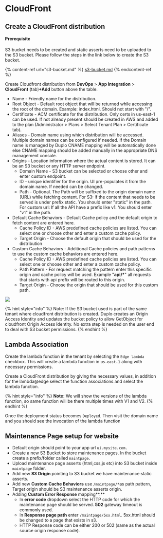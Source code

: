 # CloudFront

## Create a CloudFront distribution

#### Prerequisite

S3 bucket needs to be created and static asserts need to be uploaded to the S3 bucket. Please follow the steps in the link below to create the S3 bucket.

{% content-ref url="s3-bucket.md" %}
[s3-bucket.md](s3-bucket.md)
{% endcontent-ref %}

Create Cloudfront distribution from **DevOps** > **App Integration** > **CloudFront** (tab)**+Add** button above the table.&#x20;

* Name - Friendly name for the distribution.
* Root Object - Default root object that will be returned while accessing the root of the domain. Example: index.html. Should not start with "/".
* Certificate - ACM certificate for the distribution. Only certs in us-east-1 can be used. If not already present should be created in AWS and added to the plan (Administrator > Plans > Select Tenant Plan > Certificate tab).
* Aliases - Domain name using which distribution will be accessed. Multiple domain names can be configured if needed. If the Domain name is managed by Duplo CNAME mapping will be automatically done else CNAME mapping should be added manually in the appropriate DNS management console.
* Origins - Location information where the actual content is stored. It can be an S3 bucket or any HTTP server endpoint.
  * Domain Name - S3 bucket can be selected or choose other and enter custom endpoint.
  * ID - unique identifier for the origin. UI pre-populates it from the domain name. If needed can be changed.
  * Path - Optional. The Path will be suffixed to the origin domain name (URL) while fetching content. For S3: If the content that needs to be served is under prefix static. You should enter "static" in the path. For custom url: If all the API have a prefix like v1. You should enter "v1" in the path.
* Default Cache Behaviors - Default Cache policy and the default origin to fetch content are entered here.
  * Cache Policy ID - AWS predefined cache policies are listed. You can select one or choose other and enter a custom cache policy.&#x20;
  * Target Origin - Choose the default origin that should be used for the distribution
* Custom Cache Behaviors - Additional Cache policies and path patterns to use the custom cache behaviors are entered here.
  * Cache Policy ID - AWS predefined cache policies are listed. You can select one or choose other and enter a custom cache policy.&#x20;
  * Path Pattern - For request matching the pattern enter this specific origin and cache policy will be used. Example "**api/\***" all requests that starts with api prefix will be routed to this origin.
  * Target Origin - Choose the origin that should be used for this custom path.

![](../../.gitbook/assets/cloudfrontdistribution-form.jpg)

{% hint style="info" %}
Note: If the S3 bucket used is part of the same tenant where cloudfront distribution is created. Duplo creates an Origin Access Identity and updates the bucket policy to allow GetObject for cloudfront Origin Access Identity. No extra step is needed on the user end to deal with S3 bucket permissions.
{% endhint %}

## Lambda Association

Create the lambda function in the tenant by selecting the `Edge lambda` checkbox. This will create a lambda function in `us-east-1` along with necessary permissions.

Create a CloudFront distribution by giving the necessary values, in addition for the lambda@edge select the function associations and select the lambda function.

{% hint style="info" %}
**Note:** We will show the versions of the lambda function, so same function will be there multiple times with V1 and V2.
{% endhint %}

Once the deployment status becomes `Deployed`. Then visit the domain name and you should see the invocation of the lambda function

## Maintenance Page setup for website

* Default origin should point to your app url `ui.mysite.com.`
* Create a new S3 Bucket to store maintenance pages. In the bucket create a prefix/folder called `maintpage.`
* Upload maintenance page asserts (html,css,js etc) into S3 bucket inside `maintpage` folder.
* Add new **S3 Origin** pointing to S3 bucket we have maintenance static asserts.
* Add new **Custom Cache Behaviors** use `/maintpage/*`as path pattern, Target origin should be S3  maintenance asserts origin.
* Adding **Custom Error Response** mapping**.**
  * &#x20;In **error code** dropdown select the HTTP code for which the maintenance page should be served. **502** gateway timeout is commonly used.
  * In **Response page path** enter `/maintpage/5xx.html`. 5xx.html should be changed to a page that exists in s3.
  * HTTP Response code can be either 200 or 502 (same as the actual source origin response code).
